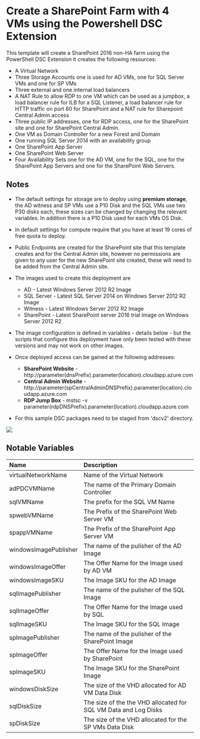# Create a SharePoint Farm with 4 VMs using the Powershell DSC Extension

This template will create a SharePoint 2016 non-HA farm using the PowerShell DSC Extension it creates the following resources:

+	A Virtual Network
+	Three Storage Accounts one is used for AD VMs, one for SQL Server VMs and one for SP VMs
+	Three external and one internal load balancers
+	A NAT Rule to allow RDP to one VM which can be used as a jumpbox, a load balancer rule for ILB for a SQL Listener, a load balancer rule for HTTP traffic on port 80 for SharePoint and a NAT rule for Sharepoint Central Admin access
+ 	Three public IP addresses, one for RDP access, one for the SharePoint site and one for SharePoint Central Admin.
+	One VM as Domain Controller for a new Forest and Domain
+	One running SQL Server 2014 with an availability group
+	One SharePoint App Server
+	One SharePoint Web Server
+	Four Availability Sets one for the AD VM, one for the SQL, one for the SharePoint App Servers and one for the SharePoint Web Servers.

## Notes

+	The default settings for storage are to deploy using **premium storage**, the AD witness and SP VMs use a P10 Disk and the SQL VMs use two P30 disks each, these sizes can be changed by changing the relevant variables. In addition there is a P10 Disk used for each VMs OS Disk.

+ 	In default settings for compute require that you have at least 19 cores of free quota to deploy.

+	Public Endpoints are created for the SharePoint site that this template creates and for the Central Admin site, however no permissions are given to any user for the new SharePoint site created, these will need to be added from the Central Admin site.

+ 	The images used to create this deployment are
	+ 	AD - Latest Windows Server 2012 R2 Image
	+ 	SQL Server - Latest SQL Server 2014 on Windows Server 2012 R2 Image
	+ 	Witness - Latest Windows Server 2012 R2 Image
	+	SharePoint - Latest SharePoint server 2016 trial image on Windows Server 2012 R2

+ 	The image configuration is defined in variables - details below - but the scripts that configure this deployment have only been tested with these versions and may not work on other images.

+ 	Once deployed access can be gained at the following addresses:

	+	**SharePoint Website** - http://parameter(dnsPrefix).parameter(location).cloudapp.azure.com
	+	**Central Admin Website** - http://parameter(spCentralAdminDNSPrefix).parameter(location).cloudapp.azure.com
	+	**RDP Jump Box** - mstsc -v parameter(rdpDNSPrefix).parameter(location).cloudapp.azure.com

+ 	For this sample DSC packages need to be staged from 'dscv2' directory.


<a href="https://portal.azure.com/#create/Microsoft.Template/uri/https%3A%2F%2Fraw.githubusercontent.com%2Fgregcar%2FAzure-Templates%2Fmaster%2Fsharepoint-server-farm%2Fazuredeploy.json" target="_blank">
    <img src="http://azuredeploy.net/deploybutton.png"/>
</a>

## Notable Variables

|Name|Description|
|:---|:---------------------|
|virtualNetworkName|Name of the Virtual Network|
|adPDCVMName|The name of the Primary Domain Controller|
|sqlVMName|The prefix for the SQL VM Name|
|spwebVMName|The Prefix of the SharePoint Web Server VM|
|spappVMName|The Prefix of the SharePoint App Server VM|
|windowsImagePublisher|The name of the pulisher of the AD Image|
|windowsImageOffer|The Offer Name for the Image used by AD VM|
|windowsImageSKU|The Image SKU for the AD Image|
|sqlImagePublisher|The name of the pulisher of the SQL Image|
|sqlImageOffer|The Offer Name for the Image used by SQL|
|sqlImageSKU|The Image SKU for the SQL Image|
|spImagePublisher|The name of the pulisher of the SharePoint Image|
|spImageOffer|The Offer Name for the Image used by SharePoint|
|spImageSKU|The Image SKU for the SharePoint Image|
|windowsDiskSize|The size of the VHD allocated for AD VM Data Disk|
|sqlDiskSize|The size of the the VHD allocated for SQL VM Data and Log Disks|
|spDiskSize|The size of the VHD allocated for the SP VMs Data Disk|
